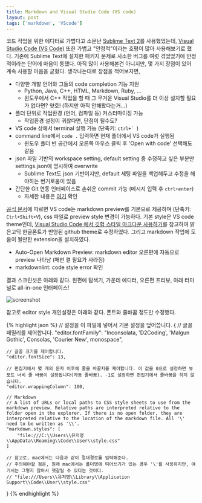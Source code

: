 ```yaml
---
title: Markdown and Visual Studio Code (VS code)
layout: post
tags: ['markdown', 'VScode']
---
```


코드 작업을 위한 에디터로 가볍다고 소문난 [Sublime Text 2](http://www.sublimetext.com/2)를 사용했었는데, [Visual Studio Code (VS Code)](https://code.visualstudio.com/b?utm_expid=101350005-27.GqBWbOBuSRqlazQC_nNSRg.1&utm_referrer=https%3A%2F%2Fcode.visualstudio.com%2Fdocs%2Fsetup%2Fwindows) 또한 가볍고 "안정적"이라는 호평이 많아 사용해보기로 했다. 기존에 Sublime Text에 설치한 패키지 문제로 사소한 버그를 여럿 겪었었기에 안정적이라는 단어에 마음이 동했다. 아직 많이 사용해본건 아니지만, 몇 가지 장점이 있어 계속 사용할 마음을 굳혔다. 생각나는대로 장점을 적어보자면, 

- 다양한 개발 언어와 그들의 code completion 기능 지원
  - Python, Java, C++, HTML, Markdown, Ruby, ...
  - 윈도우에서 C++ 작업을 할 때 그 무거운 Visual Studio를 더 이상 설치할 필요가 없다면? 얏호! (하지만 아직 안해봤다는거...)
- 폴더 단위로 작업환경 (언어, 컴파일 등) 커스터마이징 가능
  - 작업환경 설정이 귀찮다면, 단점이 될수도?
- VS code 상에서 terminal 실행 가능 (단축키: ``ctrl+` ``)
- command line에서 `code .` 입력하면 현재 폴더에서 VS code가 실행됨
  - 윈도우 폴더 빈 공간에서 오른쪽 마우스 클릭 후 'Open with code' 선택해도 같음
- json 파일 기반의 workspace setting, default setting 중 수정하고 싶은 부분만 settings.json에 명시하여 overwrite
  - Sublime Text도 json 기반이지만, default 세팅 파일을 백업해두고 수정을 해야하는 번거로움이 있음
- 간단한 Git 연동 인터페이스로 손쉬운 commit 가능 (메시지 입력 후 `ctrl+enter`)
  - 자세한 내용은 [여기](https://code.visualstudio.com/docs/editor/versioncontrol) 확인

[공식 문서](https://code.visualstudio.com/docs/languages/markdown)에 따르면 VS code는 markdown preview를 기본으로 제공하며 (단축키: `Ctrl+Shift+V`), css 파일로 preview style 변경이 가능하다. 기본 style은 VS code theme인데, [Visual Studio Code 에서 깃헙 스타일 마크다운 사용하기](http://blog.aliencube.org/ko/2016/07/06/markdown-in-visual-studio-code/)를 참고하여 맑은고딕 한글폰트가 반영된 github theme로 수정하였다. 그리고 markdown 작업에 도움이 될만한 extension을 설치하였다.

- Auto-Open Markdown Preview: markdown editor 오른편에 자동으로 preview 나타남 (매번 켤 필요가 사라짐)
- markdownlint: code style error 확인

결과 스크린샷은 아래와 같다. 왼편에 탐색기, 가운데 에디터, 오른편 프리뷰, 아래 터미널로 all-in-one 인터페이스!

![screenshot]({{base}}/assets/20160902/screenshot.png "markdwon with VS code")

참고로 editor style 개인설정은 아래와 같다. 폰트와 줄바꿈 정도만 수정했다.

{% highlight json %}
// 설정을 이 파일에 넣어서 기본 설정을 덮어씁니다.
{
    // 글꼴 패밀리를 제어합니다.
    "editor.fontFamily": "Inconsolata, 'D2Coding', 'Malgun Gothic', Consolas, 'Courier New', monospace",

    // 글꼴 크기를 제어합니다.
    "editor.fontSize": 13,

    // 편집기에서 몇 개의 문자 이후에 줄을 바꿀지를 제어합니다. 이 값을 0으로 설정하면 뷰포트 너비 줄 바꿈이 설정됩니다(자동 줄바꿈). -1로 설정하면 편집기에서 줄바꿈을 하지 않습니다.
    "editor.wrappingColumn": 100,

    // Markdown
    // A list of URLs or local paths to CSS style sheets to use from the markdown preview. Relative paths are interpreted relative to the folder open in the explorer. If there is no open folder, they are interpreted relative to the location of the markdown file. All '\' need to be written as '\\'.
    "markdown.styles": [
        "file:///C:\\Users\\유저명\\AppData\\Roaming\\Code\\User\\style.css"
    ]

    // 참고로, mac에서는 다음과 같이 절대경로를 입력해준다.
    // 주의해야할 점은, 원래 mac에서는 폴더명에 띄어쓰기가 있는 경우 '\'를 사용하지만, 여기서는 그렇지 않아서 헷갈릴 수 있다는 것이다.
    // "file:///Users\\유저명\\Library\\Application Support\\Code\\User\\style.css"

}
{% endhighlight %}
